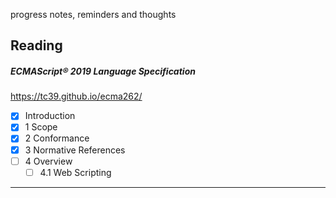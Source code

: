 
progress notes, reminders and thoughts


## Reading
##### ECMAScript® 2019 Language Specification
https://tc39.github.io/ecma262/
- [x] Introduction
- [x] 1 Scope
- [x] 2 Conformance
- [x] 3 Normative References
- [ ] 4 Overview
  - [ ] 4.1 Web Scripting
___
